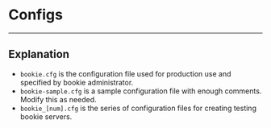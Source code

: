 # Configs

---

## Explanation

-  `bookie.cfg` is the configuration file used for production use and specified
by bookie administrator.
- `bookie-sample.cfg` is a sample configuration file with enough comments. Modify
this as needed.
- `bookie_[num].cfg` is the series of configuration files for creating testing
bookie servers.